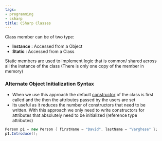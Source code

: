 ```yaml
---
tags:
- programming
- csharp
title: CSharp Classes
---
```


Class member can be of two type:

* **Instance** : Accessed from a Object
* **Static** : Accessed from a Class

Static members are used to implement logic that is common/ shared across all the instance of the class (There is only one copy of the member in memory)

### Alternate Object Initialization Syntax

* When we use this approach the default [constructor](csharp-constructor.md) of the class is first called and the then the attributes passed by the users are set
* Its useful as it reduces the number of constructors that need to be written. With this approach we only need to write constructors for attributes that absolutely need to be initialized (reference type attributes)

````csharp
Person p1 = new Person { firstName = "David", lastName = "Varghese" };
p1.Introduce();
````
